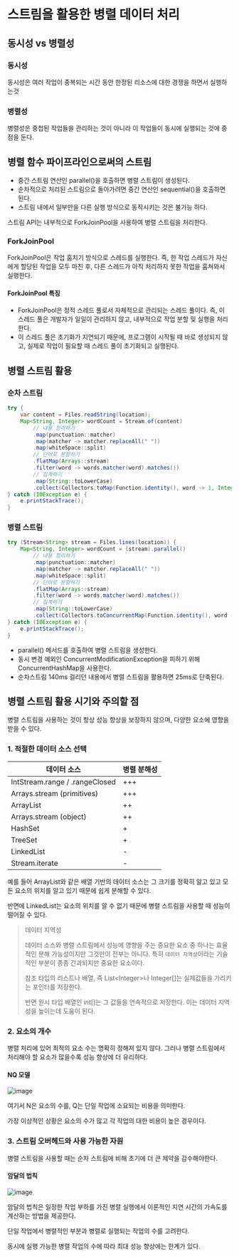 # 스트림을 활용한 병렬 데이터 처리

## 동시성 vs 병렬성

### 동시성

동시성은 여러 작업이 중복되는 시간 동안 한정된 리소스에 대한 경쟁을 하면서 실행하는것

### 병렬성

병렬성은 중첩된 작업들을 관리하는 것이 아니라 이 작업들이 동시에 실행되는 것에 중점을 둔다.

## 병렬 함수 파이프라인으로써의 스트림

- 중간 스트림 연산인 parallel()을 호출하면 병렬 스트림이 생성된다.
- 순차적으로 처리된 스트림으로 돌아가려면 중간 연산인 sequential()을 호출하면 된다.
- 스트림 내에서 일부만을 다른 실행 방식으로 동작시키는 것은 불가능 하다.

스트림 API는 내부적으로 ForkJoinPool을 사용하여 병렬 스트림을 처리한다.

### ForkJoinPool

ForkJoinPool은 작업 훔치기 방식으로 스레드를 실행한다. 즉, 한 작업 스레드가 자신에게 할당된 작업을 모두 마친 후, 다른 스레드가 아직 처리하지 못한 작업을 훔쳐와서 실행한다.

#### ForkJoinPool 특징

- ForkJoinPool은 정적 스레드 풀로서 자체적으로 관리되는 스레드 풀이다. 즉, 이 스레드 풀은 개발자가 일일이 관리하지 않고, 내부적으로 작업 분할 및 실행을 처리한다.
- 이 스레드 풀은 초기화가 지연되기 때문에, 프로그램이 시작될 때 바로 생성되지 않고, 실제로 작업이 필요할 때 스레드 풀이 초기화되고 실행된다.

## 병렬 스트림 활용

### 순차 스트림

```java
try {
    var content = Files.readString(location);
    Map<String, Integer> wordCount = Stream.of(content)
        // 내용 정리하기
        .map(punctuation::matcher)
        .map(matcher -> matcher.replaceAll(" "))
        .map(whiteSpace::split)
        // 단어로 분할하기
        .flatMap(Arrays::stream)
        .filter(word -> words.matcher(word).matches())
        // 집계하기
        .map(String::toLowerCase)
        .collect(Collectors.toMap(Function.identity(), word -> 1, Integer::sum));    
} catch (IOException e) {
    e.printStackTrace();
}
```

### 병렬 스트림

```java
try (Stream<String> stream = Files.lines(location)) {
    Map<String, Integer> wordCount = (stream).parallel()
        // 내용 정리하기
        .map(punctuation::matcher)
        .map(matcher -> matcher.replaceAll(" "))
        .map(whiteSpace::split)
        // 단어로 분할하기
        .flatMap(Arrays::stream)
        .filter(word -> words.matcher(word).matches())
        // 집계하기
        .map(String::toLowerCase)
        .collect(Collectors.toConcurrentMap(Function.identity(), word -> 1, Integer::sum));
} catch (IOException e) {
	e.printStackTrace();
}
```

- parallel() 메서드를 호출하여 병렬 스트림을 생성한다.
- 동시 변경 예외인 ConcurrentModificationException을 피하기 위해 ConcurrentHashMap을 사용한다.
- 순차스트림 140ms 걸리던 내용에서 병렬 스트림을 활용하면 25ms로 단축된다.

## 병렬 스트림 활용 시기와 주의할 점

병렬 스트림을 사용하는 것이 항상 성능 향상을 보장하지 않으며, 다양한 요소에 영향을 받을 수 있다.

### 1. 적절한 데이터 소스 선택

| 데이터 소스                         | 병렬 분해성 |
|--------------------------------|------|
| IntStream.range / .rangeClosed | +++  |
| Arrays.stream (primitives)     | +++  |
| ArrayList                      | ++   |
| Arrays.stream (object)         | ++   |
| HashSet                        | +    |
| TreeSet                        | +    |
| LinkedList                     | -    |
| Stream.iterate                 | -    |

예를 들어 ArrayList와 같은 배열 기반의 데이터 소스는 그 크기를 정확히 알고 있고 모든 요소의 위치를 알고 있기 때문에 쉽게 분해할 수 있다.

반면에 LinkedList는 요소의 위치를 알 수 없기 때문에 병렬 스트림을 사용할 때 성능이 떨어질 수 있다.

> 데이터 지역성
> 
> 데이터 소스와 병렬 스트림에서 성능에 영향을 주는 중요한 요소 중 하나는 효율적인 분해 가능성이지만 그것만이 전부는 아니다. 특히 `데이터 지역성`이라는 기술적인 부분이 종종 간과되지만 중요한 요소이다.
> 
> 참조 타입의 리스트나 배열, 즉 List&lt;Integer&gt;나 Integer[]는 실제값들을 가리키는 포인터를 저장한다.
> 
> 반면 원시 타입 배열인 int[]는 그 값들을 연속적으로 저장한다. 이는 데이터 지역성을 높이는데 도움이 된다.

### 2. 요소의 개수

병렬 처리에 있어 최적의 요소 수는 명확히 정해져 있지 않다. 그러나 병렬 스트림에서 처리해야 할 요소가 많을수록 성능 향상에 더 유리하다.

#### NQ 모델

![image](https://github.com/user-attachments/assets/eee486c7-fb3d-4741-bf14-298f99f95aed)

여기서 N은 요소의 수를, Q는 단일 작업에 소요되는 비용을 의미한다.

가장 이상적인 상황은 요소의 수가 많고 각 작업의 대한 비용이 높은 경우이다.

### 3. 스트림 오버헤드와 사용 가능한 자원

병렬 스트림을 사용할 때는 순차 스트림에 비해 초기에 더 큰 제약을 감수해야한다.

#### 암달의 법칙

![image](https://github.com/user-attachments/assets/fd86c28c-e885-4fb0-a86e-c22f4bdb5835)

암달의 법칙은 일정한 작업 부하를 가진 병렬 실행에서 이론적인 지연 시간의 가속도를 계산하는 방법을 제공한다.

단일 작업에서 병렬적인 부분과 병렬로 실행되는 작업의 수를 고려한다.

동시에 실행 가능한 병렬 작업의 수에 따라 최대 성능 향상에는 한계가 있다.
